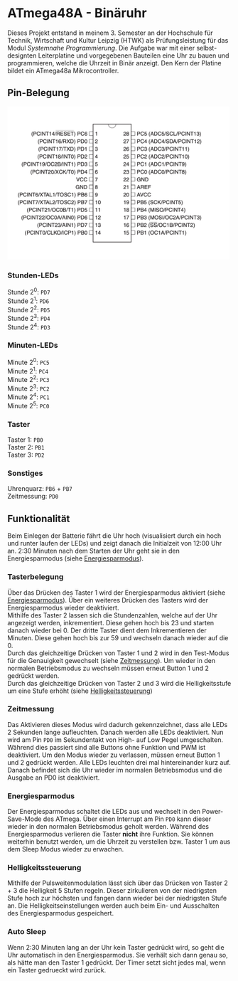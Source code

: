 # ATmega48A - Binäruhr
Dieses Projekt entstand in meinem 3. Semester an der Hochschule für Technik, Wirtschaft und Kultur Leipzig (HTWK) als Prüfungsleistung für das Modul _Systemnahe Programmierung_. Die Aufgabe war mit einer selbst-designten Leiterplatine und vorgegebenen Bauteilen eine Uhr zu bauen und programmieren, welche die Uhrzeit in Binär anzeigt. Den Kern der Platine bildet ein ATmega48a Mikrocontroller.
## Pin-Belegung
<img src="atmega_layout.png" width="500">

### Stunden-LEDs
Stunde 2<sup>0</sup>: `PD7`  
Stunde 2<sup>1</sup>: `PD6`  
Stunde 2<sup>2</sup>: `PD5`  
Stunde 2<sup>3</sup>: `PD4`  
Stunde 2<sup>4</sup>: `PD3`
### Minuten-LEDs
Minute 2<sup>0</sup>: `PC5`  
Minute 2<sup>1</sup>: `PC4`  
Minute 2<sup>2</sup>: `PC3`     
Minute 2<sup>3</sup>: `PC2`  
Minute 2<sup>4</sup>: `PC1`  
Minute 2<sup>5</sup>: `PC0`  
### Taster  
Taster 1: `PB0`  
Taster 2: `PB1`  
Taster 3: `PD2`
### Sonstiges
Uhrenquarz: `PB6` + `PB7`  
Zeitmessung: `PD0`

## Funktionalität
Beim Einlegen der Batterie fährt die Uhr hoch (visualisiert durch ein hoch und runter laufen der LEDs) und zeigt danach die Initialzeit von 12:00 Uhr an. 2:30 Minuten nach dem Starten der Uhr geht sie in den Energiesparmodus (siehe [Energiesparmodus](#Energiesparmodus)).
### Tasterbelegung
Über das Drücken des Taster 1 wird der Energiesparmodus aktiviert (siehe [Energiesparmodus](#Energiesparmodus)). Über ein weiteres Drücken des Tasters wird der Energiesparmodus wieder deaktiviert.  
Mithilfe des Taster 2 lassen sich die Stundenzahlen, welche auf der Uhr angezeigt werden, inkrementiert. Diese gehen hoch bis 23 und starten danach wieder bei 0.
Der dritte Taster dient dem Inkrementieren der Minuten. Diese gehen hoch bis zur 59 und wechseln danach wieder auf die 0.  
Durch das gleichzeitige Drücken von Taster 1 und 2 wird in den Test-Modus für die Genauigkeit gewechselt (siehe [Zeitmessung](#Zeitmessung)). Um wieder in den normalen Betriebsmodus zu wechseln müssen erneut Button 1 und 2 gedrückt werden.     
Durch das gleichzeitige Drücken von Taster 2 und 3 wird die Helligkeitsstufe um eine Stufe erhöht (siehe [Helligkeitssteuerung](#Helligkeitssteuerung))
### Zeitmessung 
Das Aktivieren dieses Modus wird dadurch gekennzeichnet, dass alle LEDs 2 Sekunden lange aufleuchten. Danach werden alle LEDs deaktiviert. Nun wird am Pin `PD0` im Sekundentakt von High- auf Low Pegel umgeschalten. Während dies passiert sind alle Buttons ohne Funktion und PWM ist deaktiviert. Um den Modus wieder zu verlassen, müssen erneut Button 1 und 2 gedrückt werden. Alle LEDs leuchten drei mal hintereinander kurz auf. Danach befindet sich die Uhr wieder im normalen Betriebsmodus und die Ausgabe an PD0 ist deaktiviert.
### Energiesparmodus
Der Energiesparmodus schaltet die LEDs aus und wechselt in den Power-Save-Mode des ATmega. Über einen Interrupt am Pin `PD0` kann dieser wieder in den normalen Betriebsmodus geholt werden. Während des Energiesparmodus verlieren die Taster **nicht** ihre Funktion. Sie können weiterhin benutzt werden, um die Uhrzeit zu verstellen bzw. Taster 1 um aus dem Sleep Modus wieder zu erwachen.
### Helligkeitssteuerung
Mithilfe der Pulsweitenmodulation lässt sich über das Drücken von Taster 2 + 3 die Helligkeit 5 Stufen regeln. Dieser zirkulieren von der niedrigsten Stufe hoch zur höchsten und fangen dann wieder bei der niedrigsten Stufe an. Die Helligkeitseinstellungen werden auch beim Ein- und Ausschalten des Energiesparmodus gespeichert.
### Auto Sleep
Wenn 2:30 Minuten lang an der Uhr kein Taster gedrückt wird, so geht die Uhr automatisch in den Energiesparmodus. Sie verhält sich dann genau so, als hätte man den Taster 1 gedrückt. Der Timer setzt sicht jedes mal, wenn ein Taster gedrueckt wird zurück.
